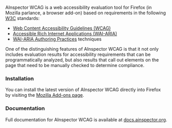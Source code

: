 AInspector WCAG is a web accessibility evaluation tool for Firefox (in Mozilla parlance, a browser add-on) based on requirements in the following [W3C](https://www.w3.org/) standards:

* [Web Content Accessibility Guidelines (WCAG)](https://www.w3.org/TR/WCAG/)
* [Accessible Rich Internet Applications (WAI-ARIA)](https://www.w3.org/TR/wai-aria/)
* [WAI-ARIA Authoring Practices](https://www.w3.org/TR/wai-aria-practices/) techniques

One of the distinguishing features of AInspector WCAG is that it not only includes evaluation results for accessibility requirements that can be programmatically analyzed, but also results that call out elements on the page that need to be manually checked to determine compliance.

### Installation

You can install the latest version of AInspector WCAG directly into Firefox by visiting the [Mozilla Add-ons page](https://addons.mozilla.org/en-US/firefox/addon/ainspector-wcag/).

### Documentation

Full documentation for AInspector WCAG is available at [docs.ainspector.org](http://docs.ainspector.org).
